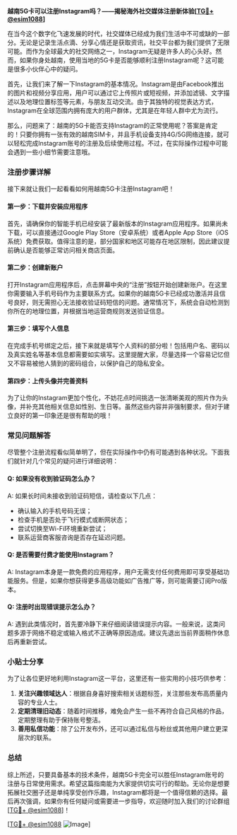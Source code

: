 **越南5G卡可以注册Instagram吗？——揭秘海外社交媒体注册新体验[[TG💪+ @esim1088](https://t.me/s/esim1088)]**

在当今这个数字化飞速发展的时代，社交媒体已经成为我们生活中不可或缺的一部分。无论是记录生活点滴、分享心情还是获取资讯，社交平台都为我们提供了无限可能。而作为全球最大的社交网络之一，Instagram无疑是许多人的心头好。然而，如果你身处越南，使用当地的5G卡是否能够顺利注册Instagram呢？这可能是很多小伙伴心中的疑问。

首先，让我们来了解一下Instagram的基本情况。Instagram是由Facebook推出的图片和视频分享应用，用户可以通过它上传照片或短视频，并添加滤镜、文字描述以及地理位置标签等元素，与朋友互动交流。由于其独特的视觉表达方式，Instagram在全球范围内拥有庞大的用户群体，尤其是在年轻人群中尤为流行。

那么，问题来了：越南的5G卡能否支持Instagram的正常使用呢？答案是肯定的！只要你拥有一张有效的越南SIM卡，并且手机设备支持4G/5G网络连接，就可以轻松完成Instagram账号的注册及后续使用过程。不过，在实际操作过程中可能会遇到一些小细节需要注意哦。

### **注册步骤详解**
接下来就让我们一起看看如何用越南5G卡注册Instagram吧！

#### **第一步：下载并安装应用程序**
首先，请确保你的智能手机已经安装了最新版本的Instagram应用程序。如果尚未下载，可以直接通过Google Play Store（安卓系统）或者Apple App Store（iOS系统）免费获取。值得注意的是，部分国家和地区可能存在地区限制，因此建议提前确认是否能够正常访问相关商店页面。

#### **第二步：创建新账户**
打开Instagram应用程序后，点击屏幕中央的“注册”按钮开始创建新账户。在这里你需要输入手机号码作为主要联系方式。如果你的越南5G卡已经成功激活并且信号良好，则无需担心无法接收验证码短信的问题。通常情况下，系统会自动检测到你所在的地理位置，并根据当地运营商规则发送验证信息。

#### **第三步：填写个人信息**
在完成手机号绑定之后，接下来就是填写个人资料的部分啦！包括用户名、密码以及真实姓名等基本信息都需要如实填写。这里提醒大家，尽量选择一个容易记忆但又不容易被他人猜到的密码组合，以保护自己的隐私安全。

#### **第四步：上传头像并完善资料**
为了让你的Instagram更加个性化，不妨花点时间挑选一张清晰美观的照片作为头像，并补充其他相关信息如性别、生日等。虽然这些内容并非强制要求，但对于建立良好的第一印象还是很有帮助的哦！

### **常见问题解答**
尽管整个注册流程看似简单明了，但在实际操作中仍有可能遇到各种状况。下面我们就针对几个常见的疑问进行详细说明：

#### **Q: 如果没有收到验证码怎么办？**
A: 如果长时间未接收到验证码短信，请检查以下几点：
- 确认输入的手机号码无误；
- 检查手机是否处于飞行模式或断网状态；
- 尝试切换至Wi-Fi环境重新尝试；
- 联系运营商客服咨询是否存在延迟问题。

#### **Q: 是否需要付费才能使用Instagram？**
A: Instagram本身是一款免费的应用程序，用户无需支付任何费用即可享受基础功能服务。但是，如果你想获得更多高级功能如广告推广等，则可能需要订阅Pro版本。

#### **Q: 注册时出现错误提示怎么办？**
A: 遇到此类情况时，首先要冷静下来仔细阅读错误提示内容。一般来说，这类问题多源于网络不稳定或输入格式不正确等原因造成。建议先退出当前界面稍作休息后再重新尝试。

### **小贴士分享**
为了让各位更好地利用Instagram这一平台，这里还有一些实用的小技巧供参考：
1. **关注兴趣领域达人**：根据自身喜好搜索相关话题标签，关注那些发布高质量内容的专业人士。
2. **定期清理旧动态**：随着时间推移，难免会产生一些不再符合自己风格的作品，定期整理有助于保持账号整洁。
3. **善用私信功能**：除了公开发布外，还可以通过私信与粉丝或其他用户建立更深层次的联系。

### **总结**
综上所述，只要具备基本的技术条件，越南5G卡完全可以胜任Instagram账号的注册与日常使用需求。希望这篇指南能为大家提供切实可行的帮助。无论你是想要拓展社交圈子还是单纯享受创作乐趣，Instagram都将是一个值得信赖的选择。最后再次强调，如果你有任何疑问或需要进一步指导，欢迎随时加入我们的讨论群组[[TG💪+ @esim1088](https://t.me/s/esim1088)]！

[[TG💪+ @esim1088](https://t.me/s/esim1088) ![Image](https://i.postimg.cc/4NQfJmqS/Snipaste-2025-05-13-00-14-12.png)]